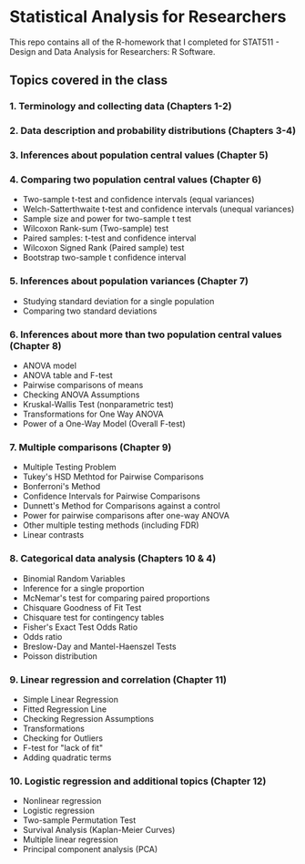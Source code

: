 # Statistical Analysis for Researchers

This repo contains all of the R-homework that I completed for STAT511 - Design and Data Analysis for Researchers: R Software.

## Topics covered in the class

### 1. Terminology and collecting data (Chapters 1-2)
### 2. Data description and probability distributions (Chapters 3-4)
### 3. Inferences about population central values (Chapter 5)
### 4. Comparing two population central values (Chapter 6)

 - Two-sample t-test and confidence intervals (equal variances)
 - Welch-Satterthwaite t-test and confidence intervals (unequal variances)
 - Sample size and power for two-sample t test
 - Wilcoxon Rank-sum (Two-sample) test
 - Paired samples: t-test and confidence interval
 - Wilcoxon Signed Rank (Paired sample) test
 - Bootstrap two-sample t confidence interval

### 5. Inferences about population variances (Chapter 7)

 - Studying standard deviation for a single population
 - Comparing two standard deviations
 
### 6. Inferences about more than two population central values (Chapter 8)

 - ANOVA model
 - ANOVA table and F-test
 - Pairwise comparisons of means 
 - Checking ANOVA Assumptions
 - Kruskal-Wallis Test (nonparametric test)
 - Transformations for One Way ANOVA
 - Power of a One-Way Model (Overall F-test)
 
### 7. Multiple comparisons (Chapter 9)

 - Multiple Testing Problem
 - Tukey's HSD Methtod for Pairwise Comparisons
 - Bonferroni's Method
 - Confidence Intervals for Pairwise Comparisons
 - Dunnett's Method for Comparisons against a control
 - Power for pairwise comparisons after one-way ANOVA
 - Other multiple testing methods (including FDR)
 - Linear contrasts
 
### 8. Categorical data analysis (Chapters 10 & 4)

 - Binomial Random Variables
 - Inference for a single proportion
 - McNemar's test for comparing paired proportions
 - Chisquare Goodness of Fit Test
 - Chisquare test for contingency tables
 - Fisher's Exact Test Odds Ratio
 - Odds ratio
 - Breslow-Day and Mantel-Haenszel Tests
 - Poisson distribution
 
### 9. Linear regression and correlation (Chapter 11)

 - Simple Linear Regression
 - Fitted Regression Line
 - Checking Regression Assumptions
 - Transformations
 - Checking for Outliers
 - F-test for "lack of fit"
 - Adding quadratic terms
 
### 10. Logistic regression and additional topics (Chapter 12)

- Nonlinear regression
- Logistic regression
- Two-sample Permutation Test
- Survival Analysis (Kaplan-Meier Curves)
- Multiple linear regression
- Principal component analysis (PCA)